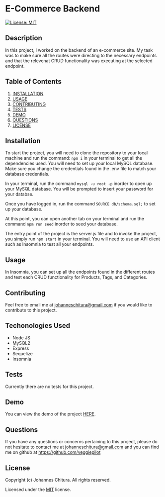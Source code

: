 
# E-Commerce Backend
[![License: MIT](https://img.shields.io/badge/License-MIT-yellow.svg)](https://opensource.org/licenses/MIT)

## Description

In this project, I worked on the backend of an e-commerce site. My task was to make sure all the routes were directing to the necessary endpoints and that the relevenat CRUD functionality was executing at the selected endpoint. 

## Table of Contents

1. [INSTALLATION](#Installation)
2. [USAGE](#Usage)
3. [CONTRIBUTING](#Contributing)
4. [TESTS](#Tests)
5. [DEMO](#Demo)
6. [QUESTIONS](#Questions)
7. [LICENSE](#License)

## Installation

To start the project, you will need to clone the repository to your local machine and run the command: `npm i` in your terminal to get all the dependencies used. You will need to set up your local MySQL database. Make sure you change the credentials found in the .env file to match your database credentials. 

In your terminal, run the command `mysql -u root -p` inorder to open up your MySQL database. You will be prompted to insert your password for your databse. 

Once you have logged in, run the command `SOURCE db/schema.sql;` to set up your database. 

At this point, you can open another tab on your terminal and run the command `npm run seed` inorder to seed your database.

The entry point of the project is the server.js file and to invoke the project, you simply run `npm start` in your terminal. You will need to use an API client such as Insomnia to test all your endpoints.

## Usage

In Insomnia, you can set up all the endpoints found in the different routes and test each CRUD functionality for Products, Tags, and Categories.

## Contributing

Feel free to email me at johanneschitura@gmail.com if you would like to contribute to this project.

## Techonologies Used

- Node JS
- MySQL2
- Express
- Sequelize
- Insomnia


## Tests

Currently there are no tests for this project.

## Demo
You can view the demo of the project [HERE](https://youtu.be/QDVtdic3j78).

## Questions

If you have any questions or concerns pertaining to this project, please do not hesitate to contact me at johanneschitura@gmail.com and you can find me on github at https://github.com/veggiepilot


## License

Copyright (c) Johannes Chitura. All rights reserved.

Licensed under the [MIT](https://opensource.org/licenses/MIT) license.
